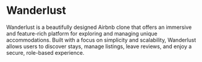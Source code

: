 # Wanderlust
Wanderlust is a beautifully designed Airbnb clone that offers an immersive and feature-rich platform for exploring and managing unique accommodations. Built with a focus on simplicity and scalability, Wanderlust allows users to discover stays, manage listings, leave reviews, and enjoy a secure, role-based experience. 
